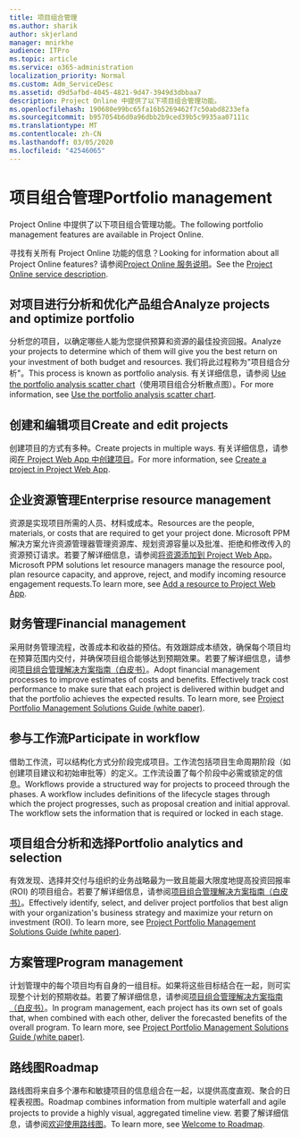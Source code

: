 ```yaml
---
title: 项目组合管理
ms.author: sharik
author: skjerland
manager: mnirkhe
audience: ITPro
ms.topic: article
ms.service: o365-administration
localization_priority: Normal
ms.custom: Adm_ServiceDesc
ms.assetid: d9d5afbd-4045-4821-9d47-3949d3dbbaa7
description: Project Online 中提供了以下项目组合管理功能。
ms.openlocfilehash: 190680e99bc65fa16b5269462f7c50abd8233efa
ms.sourcegitcommit: b957054b6d0a96dbb2b9ced39b5c9935aa07111c
ms.translationtype: MT
ms.contentlocale: zh-CN
ms.lasthandoff: 03/05/2020
ms.locfileid: "42546065"
---
```

# <a name="portfolio-management"></a><span data-ttu-id="5d62d-103">项目组合管理</span><span class="sxs-lookup"><span data-stu-id="5d62d-103">Portfolio management</span></span>

<span data-ttu-id="5d62d-104">Project Online 中提供了以下项目组合管理功能。</span><span class="sxs-lookup"><span data-stu-id="5d62d-104">The following portfolio management features are available in Project Online.</span></span>
  
<span data-ttu-id="5d62d-105">寻找有关所有 Project Online 功能的信息？</span><span class="sxs-lookup"><span data-stu-id="5d62d-105">Looking for information about all Project Online features?</span></span> <span data-ttu-id="5d62d-106">请参阅[Project Online 服务说明](project-online-service-description.md)。</span><span class="sxs-lookup"><span data-stu-id="5d62d-106">See the [Project Online service description](project-online-service-description.md).</span></span>
  
## <a name="analyze-projects-and-optimize-portfolio"></a><span data-ttu-id="5d62d-107">对项目进行分析和优化产品组合</span><span class="sxs-lookup"><span data-stu-id="5d62d-107">Analyze projects and optimize portfolio</span></span>

<span data-ttu-id="5d62d-108">分析您的项目，以确定哪些人能为您提供预算和资源的最佳投资回报。</span><span class="sxs-lookup"><span data-stu-id="5d62d-108">Analyze your projects to determine which of them will give you the best return on your investment of both budget and resources.</span></span> <span data-ttu-id="5d62d-109">我们将此过程称为"项目组合分析"。</span><span class="sxs-lookup"><span data-stu-id="5d62d-109">This process is known as portfolio analysis.</span></span> <span data-ttu-id="5d62d-110">有关详细信息，请参阅 [Use the portfolio analysis scatter chart](https://go.microsoft.com/fwlink/?LinkID=823665&amp;clcid=0x409)（使用项目组合分析散点图）。</span><span class="sxs-lookup"><span data-stu-id="5d62d-110">For more information, see [Use the portfolio analysis scatter chart](https://go.microsoft.com/fwlink/?LinkID=823665&amp;clcid=0x409).</span></span>
  
## <a name="create-and-edit-projects"></a><span data-ttu-id="5d62d-111">创建和编辑项目</span><span class="sxs-lookup"><span data-stu-id="5d62d-111">Create and edit projects</span></span>

<span data-ttu-id="5d62d-112">创建项目的方式有多种。</span><span class="sxs-lookup"><span data-stu-id="5d62d-112">Create projects in multiple ways.</span></span> <span data-ttu-id="5d62d-113">有关详细信息，请参阅[在 Project Web App 中创建项目](https://go.microsoft.com/fwlink/?LinkID=746895&amp;clcid=0x409)。</span><span class="sxs-lookup"><span data-stu-id="5d62d-113">For more information, see [Create a project in Project Web App](https://go.microsoft.com/fwlink/?LinkID=746895&amp;clcid=0x409).</span></span>
  
## <a name="enterprise-resource-management"></a><span data-ttu-id="5d62d-114">企业资源管理</span><span class="sxs-lookup"><span data-stu-id="5d62d-114">Enterprise resource management</span></span>

<span data-ttu-id="5d62d-115">资源是实现项目所需的人员、材料或成本。</span><span class="sxs-lookup"><span data-stu-id="5d62d-115">Resources are the people, materials, or costs that are required to get your project done.</span></span> <span data-ttu-id="5d62d-116">Microsoft PPM 解决方案允许资源管理器管理资源库、规划资源容量以及批准、拒绝和修改传入的资源预订请求。若要了解详细信息，请参阅[将资源添加到 Project Web App](https://go.microsoft.com/fwlink/p/?LinkId=271320)。</span><span class="sxs-lookup"><span data-stu-id="5d62d-116">Microsoft PPM solutions let resource managers manage the resource pool, plan resource capacity, and approve, reject, and modify incoming resource engagement requests.To learn more, see [Add a resource to Project Web App](https://go.microsoft.com/fwlink/p/?LinkId=271320).</span></span>
  
## <a name="financial-management"></a><span data-ttu-id="5d62d-117">财务管理</span><span class="sxs-lookup"><span data-stu-id="5d62d-117">Financial management</span></span>

<span data-ttu-id="5d62d-p105">采用财务管理流程，改善成本和收益的预估。有效跟踪成本绩效，确保每个项目均在预算范围内交付，并确保项目组合能够达到预期效果。若要了解详细信息，请参阅[项目组合管理解决方案指南（白皮书）](https://go.microsoft.com/fwlink/p/?LinkId=402633)。</span><span class="sxs-lookup"><span data-stu-id="5d62d-p105">Adopt financial management processes to improve estimates of costs and benefits. Effectively track cost performance to make sure that each project is delivered within budget and that the portfolio achieves the expected results. To learn more, see [Project Portfolio Management Solutions Guide (white paper)](https://go.microsoft.com/fwlink/p/?LinkId=402633).</span></span>
  
## <a name="participate-in-workflow"></a><span data-ttu-id="5d62d-121">参与工作流</span><span class="sxs-lookup"><span data-stu-id="5d62d-121">Participate in workflow</span></span>

<span data-ttu-id="5d62d-p106">借助工作流，可以结构化方式分阶段完成项目。工作流包括项目生命周期阶段（如创建项目建议和初始审批等）的定义。工作流设置了每个阶段中必需或锁定的信息。</span><span class="sxs-lookup"><span data-stu-id="5d62d-p106">Workflows provide a structured way for projects to proceed through the phases. A workflow includes definitions of the lifecycle stages through which the project progresses, such as proposal creation and initial approval. The workflow sets the information that is required or locked in each stage.</span></span>
  
## <a name="portfolio-analytics-and-selection"></a><span data-ttu-id="5d62d-125">项目组合分析和选择</span><span class="sxs-lookup"><span data-stu-id="5d62d-125">Portfolio analytics and selection</span></span>

<span data-ttu-id="5d62d-p107">有效发现、选择并交付与组织的业务战略最为一致且能最大限度地提高投资回报率 (ROI) 的项目组合。若要了解详细信息，请参阅[项目组合管理解决方案指南（白皮书）](https://go.microsoft.com/fwlink/p/?LinkId=402633)。</span><span class="sxs-lookup"><span data-stu-id="5d62d-p107">Effectively identify, select, and deliver project portfolios that best align with your organization's business strategy and maximize your return on investment (ROI). To learn more, see [Project Portfolio Management Solutions Guide (white paper)](https://go.microsoft.com/fwlink/p/?LinkId=402633).</span></span>
  
## <a name="program-management"></a><span data-ttu-id="5d62d-128">方案管理</span><span class="sxs-lookup"><span data-stu-id="5d62d-128">Program management</span></span>

<span data-ttu-id="5d62d-p108">计划管理中的每个项目均有自身的一组目标。如果将这些目标结合在一起，则可实现整个计划的预期收益。若要了解详细信息，请参阅[项目组合管理解决方案指南（白皮书）](https://go.microsoft.com/fwlink/p/?LinkId=402633)。</span><span class="sxs-lookup"><span data-stu-id="5d62d-p108">In program management, each project has its own set of goals that, when combined with each other, deliver the forecasted benefits of the overall program. To learn more, see [Project Portfolio Management Solutions Guide (white paper)](https://go.microsoft.com/fwlink/p/?LinkId=402633).</span></span>
  
## <a name="roadmap"></a><span data-ttu-id="5d62d-131">路线图</span><span class="sxs-lookup"><span data-stu-id="5d62d-131">Roadmap</span></span>

<span data-ttu-id="5d62d-132">路线图将来自多个瀑布和敏捷项目的信息组合在一起，以提供高度直观、聚合的日程表视图。</span><span class="sxs-lookup"><span data-stu-id="5d62d-132">Roadmap combines information from multiple waterfall and agile projects to provide a highly visual, aggregated timeline view.</span></span> <span data-ttu-id="5d62d-133">若要了解详细信息，请参阅[欢迎使用路线图](https://support.office.com/article/video-welcome-to-roadmap-57764149-51b8-468f-a50d-9ea6a4fd835a)。</span><span class="sxs-lookup"><span data-stu-id="5d62d-133">To learn more, see [Welcome to Roadmap](https://support.office.com/article/video-welcome-to-roadmap-57764149-51b8-468f-a50d-9ea6a4fd835a).</span></span>

